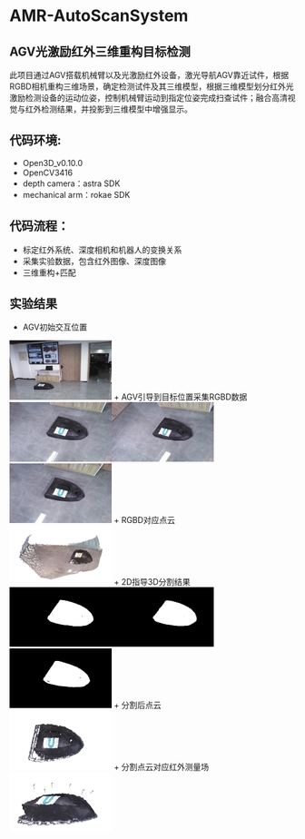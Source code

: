 # AMR-AutoScanSystem

## AGV光激励红外三维重构目标检测
此项目通过AGV搭载机械臂以及光激励红外设备，激光导航AGV靠近试件，根据RGBD相机重构三维场景，确定检测试件及其三维模型，根据三维模型划分红外光激励检测设备的运动位姿，控制机械臂运动到指定位姿完成扫查试件；融合高清视觉与红外检测结果，并投影到三维模型中增强显示。<br>


## 代码环境:
+ Open3D_v0.10.0<br>
+ OpenCV3416<br>
+ depth camera：astra SDK<br>
+ mechanical arm：rokae SDK<br>

## 代码流程：
+ 标定红外系统、深度相机和机器人的变换关系<br>
+ 采集实验数据，包含红外图像、深度图像<br>
+ 三维重构+匹配<br>

## 实验结果
+ AGV初始交互位置<br>
<img src="https://github.com/XkdZy/AMR-AutoScanSystem/blob/main/result/Ori.jpg" width="180" height="105">
+ AGV引导到目标位置采集RGBD数据<br>
<img src="https://github.com/XkdZy/AMR-AutoScanSystem/blob/main/result/1.jpg" width="180" height="105"><img src="https://github.com/XkdZy/AMR-AutoScanSystem/blob/main/result/2.jpg" width="180" height="105"><img src="https://github.com/XkdZy/AMR-AutoScanSystem/blob/main/result/3.jpg" width="180" height="105"/>
+ RGBD对应点云<br>
<img src="https://github.com/XkdZy/AMR-AutoScanSystem/blob/main/result/global_point_cloud.jpg" width="180" height="105">
+ 2D指导3D分割结果<br>
<img src="https://github.com/XkdZy/AMR-AutoScanSystem/blob/main/result/1SL.jpg" width="180" height="105"><img src="https://github.com/XkdZy/AMR-AutoScanSystem/blob/main/result/2SL.jpg" width="180" height="105"><img src="https://github.com/XkdZy/AMR-AutoScanSystem/blob/main/result/3SL.jpg" width="180" height="105"/>
+ 分割后点云<br>
<img src="https://github.com/XkdZy/AMR-AutoScanSystem/blob/main/result/target_point_cloud.jpg" width="180" height="105">
+ 分割点云对应红外测量场<br>
<img src="https://github.com/XkdZy/AMR-AutoScanSystem/blob/main/result/infrared_measure _field.jpg" width="180" height="105">
